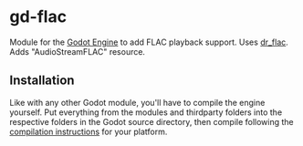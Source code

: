 # gd-flac

Module for the [Godot Engine](https://github.com/godotengine/godot) to add FLAC playback support. Uses [dr_flac](https://github.com/mackron/dr_libs). Adds "AudioStreamFLAC" resource.

## Installation
Like with any other Godot module, you'll have to compile the engine yourself. Put everything from the modules and thirdparty folders into the respective folders in the Godot source directory, then compile following the [compilation instructions](https://docs.godotengine.org/en/3.1/development/compiling/) for your platform.
